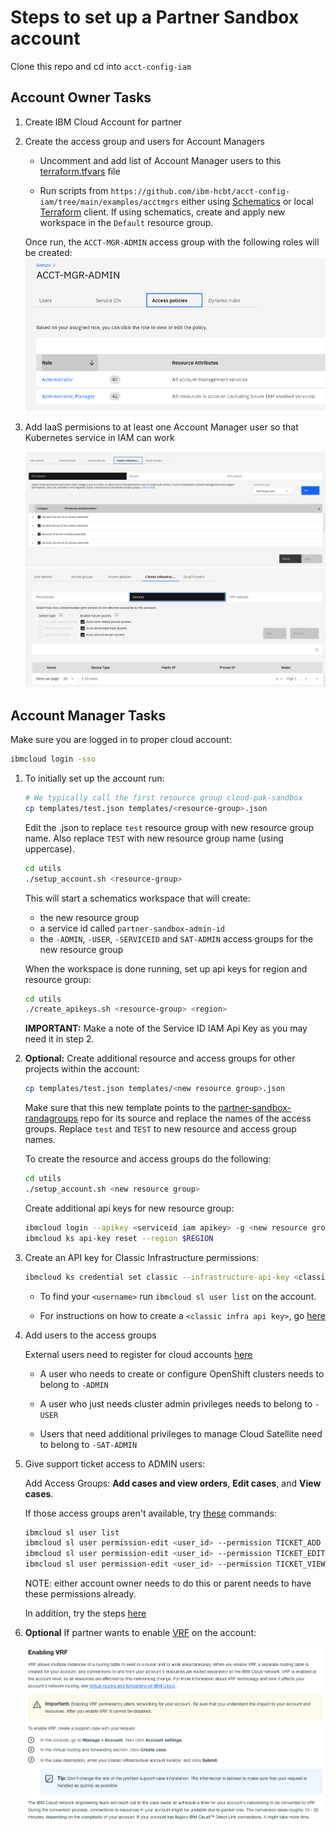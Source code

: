 # Steps to set up a Partner Sandbox account

Clone this repo and cd into `acct-config-iam`

## Account Owner Tasks

1. Create IBM Cloud Account for partner

2. Create the access group and users for Account Managers

    - Uncomment and add list of Account Manager users to this [terraform.tfvars](../examples/acctmgrs/terraform.tfvars) file
    
    - Run scripts from `https://github.com/ibm-hcbt/acct-config-iam/tree/main/examples/acctmgrs` either using [Schematics](./examples/README.md#run-from-a-schematics-workspace) or local [Terraform](./examples/README.md#run-from-local-terraform-client) client. If using schematics, create and apply new workspace in the `Default` resource group.

    Once run, the `ACCT-MGR-ADMIN` access group with the following roles will be created:
    ![acct_mgr](./images/accountmgr_roles.png)

3. Add IaaS permisions to at least one Account Manager user so that Kubernetes service in IAM can work

    ![classic-infra-settings](./images/classic-infra-settings.png)
    ![classic-devices-settings](./images/classic-devices-settings.png)

## Account Manager Tasks

Make sure you are logged in to proper cloud account:

```bash
ibmcloud login -sso
```

1. To initially set up the account run:

   ```bash
   # We typically call the first resource group cloud-pak-sandbox
   cp templates/test.json templates/<resource-group>.json        
   ```
   
   Edit the <resource-group>.json to replace `test` resource group with new resource group name.  Also replace `TEST` with new resource group name (using uppercase).
    
   ```bash
   cd utils
   ./setup_account.sh <resource-group>
   ```

   This will start a schematics workspace that will create:
   - the new resource group
   - a service id called `partner-sandbox-admin-id`
   - the `-ADMIN`, `-USER`, `-SERVICEID` and `SAT-ADMIN` access groups for the new resource group

   When the workspace is done running, set up api keys for region and resource group:

   ```bash
   cd utils
   ./create_apikeys.sh <resource-group> <region>
   ```

   **IMPORTANT:** Make a note of the Service ID IAM Api Key as you may need it in step 2.

2. **Optional:** Create additional resource and access groups for other projects within the account:

   ```bash
   cp templates/test.json templates/<new resource group>.json
   ```

   Make sure that this new template points to the [partner-sandbox-randagroups](https://github.com/ibm-hcbt/acct-config-iam/tree/main/examples/partner-sandbox-randagroups) repo for its source and replace the names of the access groups. Replace `test` and `TEST` to new resource and access group names.
   
   To create the resource and access groups do the following:

   ```bash
   cd utils
   ./setup_account.sh <new resource group>
   ```

   Create additional api keys for new resource group:

   ```bash
   ibmcloud login --apikey <serviceid iam apikey> -g <new resource group>
   ibmcloud ks api-key reset --region $REGION
   ```

3. Create an API key for Classic Infrastructure permissions:

   ```bash
   ibmcloud ks credential set classic --infrastructure-api-key <classic infra api key> --infrastructure-username <username> --region <region>
   ```

   - To find your `<username>` run `ibmcloud sl user list` on the account.

   - For instructions on how to create a `<classic infra api key>`, go [here](https://github.com/ibm-hcbt/cloud-pak-sandboxes/blob/master/terraform/CREDENTIALS.md#create-an-ibm-cloud-classic-infrastructure-api-key)

4. Add users to the access groups

   External users need to register for cloud accounts [here](https://cloud.ibm.com/registration)

    - A user who needs to create or configure OpenShift clusters needs to belong to `-ADMIN`

    - A user who just needs cluster admin privileges needs to belong to `-USER`

    - Users that need additional privileges to manage Cloud Satellite need to belong to `-SAT-ADMIN`

5. Give support ticket access to ADMIN users:

    Add Access Groups: **Add cases and view orders**, **Edit cases**, and **View cases**.

    If those access groups aren't available, try [these](https://cloud.ibm.com/docs/containers?topic=containers-access_reference#infra) commands:

    ```bash
    ibmcloud sl user list
    ibmcloud sl user permission-edit <user_id> --permission TICKET_ADD --enable true
    ibmcloud sl user permission-edit <user_id> --permission TICKET_EDIT --enable true
    ibmcloud sl user permission-edit <user_id> --permission TICKET_VIEW --enable true
    ```

    NOTE: either account owner needs to do this or parent needs to have these permissions already.

    In addition, try the steps [here](https://cloud.ibm.com/docs/openshift?topic=openshift-cs_troubleshoot_clusters#cs_totp)

6. **Optional** If partner wants to enable [VRF](https://cloud.ibm.com/docs/account?topic=account-vrf-service-endpoint) on the account:

    ![enable-vrf](./images/enable-vrf.png)
